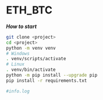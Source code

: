 # ETH_BTC

***How to start***  
```bash
git clone <project>
cd <project>
python -m venv venv
# Windows
. venv/scripts/activate 
# Linux
. venv/bin/activate
python -m pip install --upgrade pip
pip install -r requirements.txt

#info.log
```
